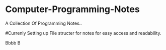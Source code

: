 # Computer-Programming-Notes
A Collection Of Programming Notes..

#Currenly Setting up File structer for notes for easy access and readability.

Bbbb 
B
